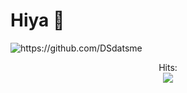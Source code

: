 # Hiya :wave:

<p align="center"> 

![ https://github.com/DSdatsme ](https://github-readme-stats.vercel.app/api?username=DSdatsme&show_icons=true&title_color=fff&icon_color=faed27&text_color=9f9f9f&bg_color=151515)
</p>

<!-- 
![Languages](https://github-readme-stats.vercel.app/api/top-langs/?username=DSdatsme)

### Tech
<center>
<img src="https://avatars0.githubusercontent.com/u/1525981?s=200&v=4" style="width:30px;height:30px;" alt="Python">
<img src="https://avatars0.githubusercontent.com/u/27804?s=200&v=4" style="width:30px;height:30px;" alt="Django">

</center> -->

<p align="center"> 
Hits:
<br>
  <img src="https://profile-counter.glitch.me/DSdatsme/count.svg" />
</p>

<!-- OLD VISITORS COUNT -->
<!-- ![visitors](https://visitor-badge.laobi.icu/badge?page_id=DSdatsme.DSdatsme) -->
